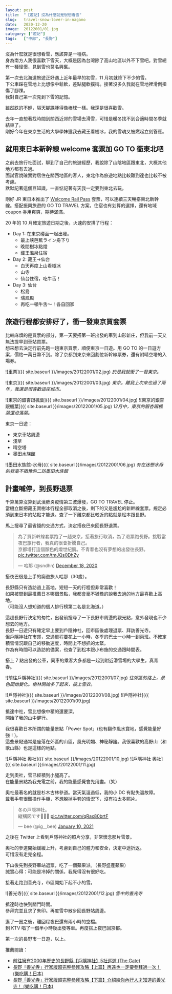 ```yaml
---
layout: post
title:  "【遊記】沒為什麼就是很想看雪"
slug:   travel-snow-lover-in-nagano
date:   2020-12-20
image:  20122001/01.jpg
category: ["遊記"]
tags:   ["中部", "長野"]
---
```


沒為什麼就是很想看雪，應該算是一種病。<br>
身為南方人我很喜歡下雪天，大概是因為台灣除了高山地區以外不下雪吧。對雪總有一種憧憬，見到雪也莫名興奮。

第一次去北海道旅遊正好遇上近年最早的初雪，11 月初就降下不少的雪。<br>
下公車踩在雪地上比想像中鬆軟，差點腿軟撲街。接著沒多久我就在雪地裡滑倒扭傷了腳踝。<br>
我對自己第一次見到下雪的記憶。

雖然跌的不輕，隔天腳踝腫得像棒球一樣。我還是很喜歡雪。

去年一直想著找時間到關西近郊的雪場去滑雪，可惜是暖冬找不到合適時間冬季就結束了。<br>
剛好今年在東京生活的大學學妹邀我去藏王看樹冰，我的雪魂又被燃起立刻答應。

## 就用東日本新幹線 welcome 套票加 GO TO 衝東北吧
之前去旅行社面試，聊到了自己的旅遊經歷，我說除了山陰地區跟東北，大概其他地方都有去過。<br>
面試官說確實對居住在關西地區的客人，東北作為旅遊地點比較難到達也比較不被考慮。<br>
默默記著這個豆知識，一直惦記著有天我一定要到東北去玩。

剛好 JR 東日本推出了 [Welcome Rail Pass](https://www.jreast.co.jp/multi/pass/welcomerailpass.html) 套票，可以連續三天暢搭東北新幹線。搭配振興旅遊的 GO TO TRAVEL 方案，住宿也有划算的選擇，還有地域 coupon 券用爽爽，期待滿滿。

20 年的 10 月確定旅遊日期之後，火速的安排了行程：
- Day 1: 在東京碰面一起出發。
  - 最上峡芭蕉ライン舟下り
  - 晚間樹冰點燈
  - 藏王溫泉住宿
- Day 2: 藏王→仙台
  - 白天再度上山看樹冰
  - 山寺
  - 仙台住宿，吃牛舌！
- Day 3: 仙台
  - 松島
  - 瑞鳳殿
  - 再吃一頓牛舌～！各自回家

## 旅遊行程都安排好了，衝一發東京買套票
比較麻煩的是買票的部分，第一天要搭第一班出發的車到山形新庄，但我前一天又無法提早到車站買票。<br>
想來想去決定行前先跑一趟東京買票，順便東京一日遊。用 GO TO 的一日遊方案，價格一萬日幣不到。除了京都到東京來回劃位新幹線票券，還有附晴空塔的入場券。

![車票]({{ site.baseurl }}/images/20122001/02.jpg)
*於是我就衝了一發東京。*

![東京]({{ site.baseurl }}/images/20122001/03.jpg)
*東京。離我上次來也過了兩年，我還是很喜歡這座城市。*

![東京的銀杏跟楓葉]({{ site.baseurl }}/images/20122001/04.jpg)
![東京的銀杏跟楓葉]({{ site.baseurl }}/images/20122001/05.jpg)
*12月中，東京的銀杏跟楓葉還沒落葉。*

東京一日遊：
- 東京車站周邊
- 淺草
- 晴空塔
- 墨田水族館

![墨田水族館-水母]({{ site.baseurl }}/images/20122001/06.jpg)
*有在迷戀水母的我毫不猶豫的二訪墨田水族館*

## 計畫喊停，到長野退票
千算萬算沒算到武漢肺炎疫情第三波爆發，GO TO TRAVEL 停止。<br>
當機立斷把藏王賞樹冰行程全部取消之後，剩下的又是尷尬的新幹線套票。規定必須到東日本的站點才能退。查了一下離京都比較近的點就是松本跟長野。

馬上搜尋了最省錢的交通方式，決定搭夜巴來回長野退票。

<blockquote class="twitter-tweet"><p lang="zh" dir="ltr">為了買新幹線套票跑了一趟東京，接著旅行取消，為了退票跑長野。挑戰當夜巴旅行者，我真的很會折騰自己。<br>京都塔打這個顏色的燈世紀醜。不青春也沒有夢想的出發往長野。 <a href="https://t.co/tmJQs0DhZy">pic.twitter.com/tmJQs0DhZy</a></p>&mdash; 哈那 (@sndhn) <a href="https://twitter.com/sndhn/status/1339939421114667008?ref_src=twsrc%5Etfw">December 18, 2020</a></blockquote> <script async src="https://platform.twitter.com/widgets.js" charset="utf-8"></script>

搭夜巴很是上手的窮遊旅人哈那（30歲）。

長野縣只有造訪過上高地，短短一天的行程但非常喜歡！<br>
如果被問到最推薦日本哪個景點，我都會毫不猶豫的說我去過的地方最喜歡上高地。<br>
（可能沒人想知道的個人排行榜第二名是北海道。）

這趟長野行決定的匆忙，出發前搜尋了一下長野市周邊的觀光點，意外發現也不少想去的地方。<br>
長野一日遊只有確定早上要到戶隱神社，回市區後處理退票、拜訪善光寺。<br>
但戶隱神社在市郊，交通單程要花上一小時，冬季的巴士一小時一到兩班。不確定積雪情況跟自己的移動速度，時間上不想抓的太緊。<br>
作為有時間可以造訪的備案，也查了到松本跟小布施的交通跟時間表。

搭上 7 點出發的公車，同車的乘客大多都是一起到附近滑雪場的大學生，真青春。

![前往戶隱神社]({{ site.baseurl }}/images/20122001/07.jpg)
*往郊區的路上，景色開始變化。樹林開始多了起來，披上雪衣。*

![戶隱神社]({{ site.baseurl }}/images/20122001/08.jpg)
![戶隱神社]({{ site.baseurl }}/images/20122001/09.jpg)

抵達中社，雪比想像中積的還要深。<br>
開始了我的山中健行。

我很喜歡日本所謂的能量景點「Power Spot」(也有翻作風水寶地，感覺能量好強！)。<br>
這些景點通常是座落在郊區的山區，風光明媚、神秘靜謐。我很喜歡的高野山（和歌山縣）也是這樣的地點。

![戶隱神社 奧社]({{ site.baseurl }}/images/20122001/10.jpg)
![戶隱神社 奧社]({{ site.baseurl }}/images/20122001/11.jpg)

走到奧社，雪已經積到小腿高了。<br>
在能量景點為我充電之前，我的能量感覺會先用盡。（笑）

奧社最著名的就是杉木古林參道。當天氣溫過低，我的小 DC 有點失溫故障。<br>
戴著手套很難操作手機，不想脫掉手套的情況下，沒有拍太多照片。

<blockquote class="twitter-tweet"><p lang="ja" dir="ltr">冬の戸隠神社。<br>縦構図です💁🏻‍♂️ <a href="https://t.co/qRax80brtF">pic.twitter.com/qRax80brtF</a></p>&mdash; bee (@ig__bee) <a href="https://twitter.com/ig__bee/status/1348220601601642497?ref_src=twsrc%5Etfw">January 10, 2021</a></blockquote> <script async src="https://platform.twitter.com/widgets.js" charset="utf-8"></script>

之後在 Twitter 上看到戶隱神社的照片分享，非常懷念那片雪景。

奧社的參道開始緩緩上升，考慮到自己的體力和安全，決定中途折返。<br>
可惜沒有走完全程。

下山後先到長野車站退票，吃了一個蘋果派。（長野盛產蘋果）<br>
誠實心得：可能是冷掉的關係，我覺得沒有很好吃。

接著走路到善光寺，市區開始下起不小的雪。

![善光寺]({{ site.baseurl }}/images/20122001/12.jpg)
*雪中的善光寺*

抵達時也快到關門時間。<br>
參拜完並且求了朱印。再度雪中散步回長野站周邊。

逛了一圈之後，離回程夜巴還有兩小時的空檔。<br>
到 KTV 唱了一個半小時後出發等車。再度搭上夜巴回京都。

第一次的長野市一日遊，以上。

推薦閱讀：
- [前往擁有2000年歷史的長野縣【戶隱神社】5社巡遊 (The Gate)](https://thegate12.com/tw/article/117)
- [長野「善光寺」行家版超完整參拜攻略【上篇】再遠也一定要參拜過一次！ (樂吃購！日本)](https://tokyo.letsgojp.com/archives/316592/)
- [長野「善光寺」行家版超完整參拜攻略【下篇】介紹給你內行人才知道的善光寺！ (樂吃購！日本)](https://tokyo.letsgojp.com/archives/317472/)
